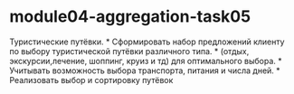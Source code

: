 # module04-aggregation-task05
Туристические путёвки.   * Сформировать набор предложений клиенту по выбору туристической путёвки различного типа.  * (отдых, экскурсии,лечение, шоппинг, круиз и тд) для оптимального выбора.  * Учитывать возможность выбора транспорта, питания и числа дней.  * Реализовать выбор и сортировку путёвок
